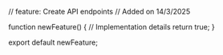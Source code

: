 // feature: Create API endpoints
// Added on 14/3/2025

function newFeature() {
  // Implementation details
  return true;
}

export default newFeature;